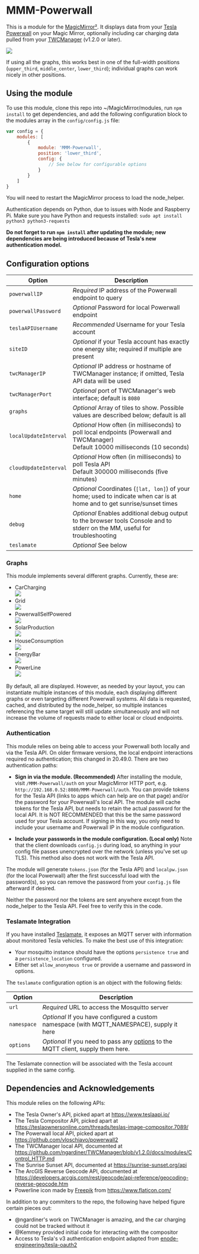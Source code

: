 # MMM-Powerwall

This is a module for the
[MagicMirror²](https://github.com/MichMich/MagicMirror/).  It displays data from
your [Tesla Powerwall](https://www.tesla.com/powerwall) on your Magic Mirror,
optionally including car charging data pulled from your
[TWCManager](https://github.com/ngardiner/TWCManager/) (v1.2.0 or later).

![](images/InUse.jpg)

If using all the graphs, this works best in one of the full-width positions
(`upper_third`, `middle_center`, `lower_third`); individual graphs can work
nicely in other positions.

## Using the module

To use this module, clone this repo into ~/MagicMirror/modules, run `npm
install` to get dependencies, and add the following configuration block to the
modules array in the `config/config.js` file:
```js
var config = {
    modules: [
        {
            module: 'MMM-Powerwall',
            position: 'lower_third',
            config: {
                // See below for configurable options
            }
        }
    ]
}
```
You will need to restart the MagicMirror process to load the node_helper.

Authentication depends on Python, due to issues with Node and Raspberry Pi.
Make sure you have Python and requests installed:  `sudo apt install python3 python3-requests`

**Do not forget to run `npm install` after updating the module; new dependencies
are being introduced because of Tesla's new authentication model.**

## Configuration options

| Option                | Description
|---------------------- |-----------
| `powerwallIP`         | *Required* IP address of the Powerwall endpoint to query
| `powerwallPassword`   | *Optional* Password for local Powerwall endpoint
| `teslaAPIUsername`    | *Recommended* Username for your Tesla account
| `siteID`              | *Optional* if your Tesla account has exactly one energy site; required if multiple are present
| `twcManagerIP`        | *Optional* IP address or hostname of TWCManager instance; if omitted, Tesla API data will be used
| `twcManagerPort`      | *Optional* port of TWCManager's web interface; default is `8080`
| `graphs`              | *Optional* Array of tiles to show. Possible values are described below; default is all
| `localUpdateInterval` | *Optional* How often (in milliseconds) to poll local endpoints (Powerwall and TWCManager)<br>Default 10000 milliseconds (10 seconds)
| `cloudUpdateInterval` | *Optional* How often (in milliseconds) to poll Tesla API<br>Default 300000 milliseconds (five minutes)
| `home`                | *Optional* Coordinates (`[lat, lon]`) of your home; used to indicate when car is at home and to get sunrise/sunset times
| `debug`               | *Optional* Enables additional debug output to the browser tools Console and to stderr on the MM, useful for troubleshooting
| `teslamate`           | *Optional* See below

### Graphs

This module implements several different graphs.  Currently, these are:

- CarCharging<br>![](images/CarCharging.png)
- Grid<br>![](images/Grid.png)
- PowerwallSelfPowered<br>![](images/PowerwallSelfPowered.png)
- SolarProduction<br>![](images/SolarProduction.png)
- HouseConsumption<br>![](images/HouseConsumption.png)
- EnergyBar<br>![](images/EnergyBar.png)
- PowerLine<br>![](images/PowerLine.png)

By default, all are displayed.  However, as needed by your layout, you can
instantiate multiple instances of this module, each displaying different graphs
or even targeting different Powerwall systems.  All data is requested, cached,
and distributed by the node_helper, so multiple instances referencing the same
target will still update simultaneously and will not increase the volume of
requests made to either local or cloud endpoints.

### Authentication

This module relies on being able to access your Powerwall both locally and via
the Tesla API.  On older firmware versions, the local endpoint interactions
required no authentication; this changed in 20.49.0. There are two
authentication paths:

- **Sign in via the module. (Recommended)** After installing the module, visit
  `/MMM-Powerwall/auth` on your MagicMirror HTTP port, e.g.
  `http://192.168.0.52:8080/MMM-Powerwall/auth`.  You can provide tokens for the
  Tesla API (links to apps which can help are on that page) and/or the password
  for your Powerwall's local API.  The module will cache tokens for the Tesla
  API, but needs to retain the actual password for the local API. It is NOT
  RECOMMENDED that this be the same password used for your Tesla account.  If
  signing in this way, you only need to include your username and Powerwall IP
  in the module configuration.

- **Include your passwords in the module configuration. (Local only)**
  Note that the client downloads `config.js` during load, so anything in your
  config file passes unencrypted over the network (unless you've set up TLS).
  This method also does not work with the Tesla API.

The module will generate `tokens.json` (for the Tesla API) and `localpw.json`
(for the local Powerwall) after the first successful load with the password(s),
so you can remove the password from your `config.js` file afterward if desired.

Neither the password nor the tokens are sent anywhere except from the
node_helper to the Tesla API.  Feel free to verify this in the code.

### Teslamate Integration

If you have installed [Teslamate](https://github.com/adriankumpf/teslamate), it
exposes an MQTT server with information about monitored Tesla vehicles.  To
make the best use of this integration:

- Your mosquitto instance should have the options `persistence true` and a 
  `persistence_location` configured.
- Either set `allow_anonymous true` or provide a username and password in options.

The `teslamate` configuration option is an object with the following fields:

| Option        | Description
|-------------- |-----------
| `url`         | *Required* URL to access the Mosquitto server
| `namespace`   | *Optional* If you have configured a custom namespace (with MQTT_NAMESPACE), supply it here
| `options`     | *Optional* If you need to pass any [options](https://github.com/mqttjs/MQTT.js/#client) to the MQTT client, supply them here.

The Teslamate connection will be associated with the Tesla account supplied
in the same config.

## Dependencies and Acknowledgements

This module relies on the following APIs:

- The Tesla Owner's API, picked apart at https://www.teslaapi.io/
- The Tesla Compositor API, picked apart at https://teslaownersonline.com/threads/teslas-image-compositor.7089/
- The Powerwall local API, picked apart at https://github.com/vloschiavo/powerwall2
- The TWCManager local API, documented at https://github.com/ngardiner/TWCManager/blob/v1.2.0/docs/modules/Control_HTTP.md
- The Sunrise Sunset API, documented at https://sunrise-sunset.org/api
- The ArcGIS Reverse Geocode API, documented at https://developers.arcgis.com/rest/geocode/api-reference/geocoding-reverse-geocode.htm
- Powerline icon made by [Freepik](https://www.flaticon.com/authors/freepik) from https://www.flaticon.com/

In addition to any commiters to the repo, the following have helped figure certain pieces out:

- @ngardiner's work on TWCManager is amazing, and the car charging could not be tracked without it
- @Kemmey provided initial code for interacting with the compositor
- Access to Tesla's v3 authentication endpoint adapted from [enode-engineering/tesla-oauth2](https://github.com/enode-engineering/tesla-oauth2)
